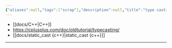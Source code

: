 ```yaml
---
{"aliases":null,"tags":["scrap"],"description":null,"title":"type casting {C++}","created":"2024-01-13T23:47:52","updated":"2024-01-13T23:48:07","dg-publish":true,"permalink":"/docs/type casting {C++}/","dgPassFrontmatter":true}
---
```


- [[docs/C++\|C++]]
- <https://cplusplus.com/doc/oldtutorial/typecasting/>
- [[docs/static_cast {c++}\|static_cast {c++}]]
---
